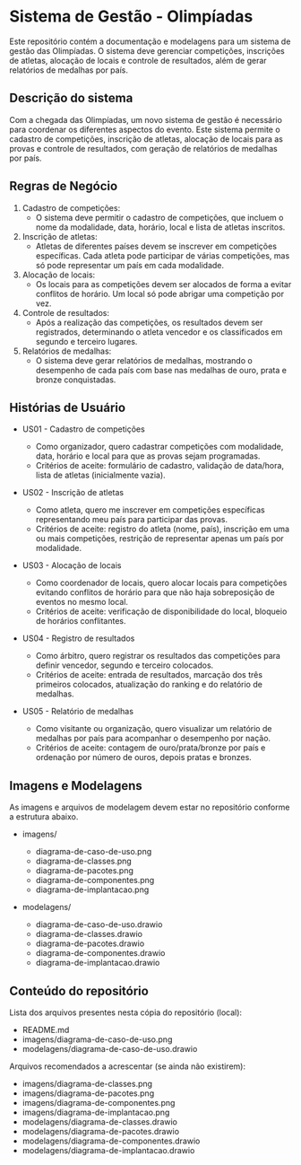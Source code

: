 # Sistema de Gestão - Olimpíadas

Este repositório contém a documentação e modelagens para um sistema de gestão das Olimpíadas. O sistema deve gerenciar competições, inscrições de atletas, alocação de locais e controle de resultados, além de gerar relatórios de medalhas por país.

## Descrição do sistema

Com a chegada das Olimpíadas, um novo sistema de gestão é necessário para coordenar os diferentes aspectos do evento. Este sistema permite o cadastro de competições, inscrição de atletas, alocação de locais para as provas e controle de resultados, com geração de relatórios de medalhas por país.

## Regras de Negócio

1. Cadastro de competições:
   - O sistema deve permitir o cadastro de competições, que incluem o nome da modalidade, data, horário, local e lista de atletas inscritos.
2. Inscrição de atletas:
   - Atletas de diferentes países devem se inscrever em competições específicas. Cada atleta pode participar de várias competições, mas só pode representar um país em cada modalidade.
3. Alocação de locais:
   - Os locais para as competições devem ser alocados de forma a evitar conflitos de horário. Um local só pode abrigar uma competição por vez.
4. Controle de resultados:
   - Após a realização das competições, os resultados devem ser registrados, determinando o atleta vencedor e os classificados em segundo e terceiro lugares.
5. Relatórios de medalhas:
   - O sistema deve gerar relatórios de medalhas, mostrando o desempenho de cada país com base nas medalhas de ouro, prata e bronze conquistadas.

## Histórias de Usuário

- US01 - Cadastro de competições
  - Como organizador, quero cadastrar competições com modalidade, data, horário e local para que as provas sejam programadas.
  - Critérios de aceite: formulário de cadastro, validação de data/hora, lista de atletas (inicialmente vazia).

- US02 - Inscrição de atletas
  - Como atleta, quero me inscrever em competições específicas representando meu país para participar das provas.
  - Critérios de aceite: registro do atleta (nome, país), inscrição em uma ou mais competições, restrição de representar apenas um país por modalidade.

- US03 - Alocação de locais
  - Como coordenador de locais, quero alocar locais para competições evitando conflitos de horário para que não haja sobreposição de eventos no mesmo local.
  - Critérios de aceite: verificação de disponibilidade do local, bloqueio de horários conflitantes.

- US04 - Registro de resultados
  - Como árbitro, quero registrar os resultados das competições para definir vencedor, segundo e terceiro colocados.
  - Critérios de aceite: entrada de resultados, marcação dos três primeiros colocados, atualização do ranking e do relatório de medalhas.

- US05 - Relatório de medalhas
  - Como visitante ou organização, quero visualizar um relatório de medalhas por país para acompanhar o desempenho por nação.
  - Critérios de aceite: contagem de ouro/prata/bronze por país e ordenação por número de ouros, depois pratas e bronzes.

## Imagens e Modelagens

As imagens e arquivos de modelagem devem estar no repositório conforme a estrutura abaixo. 

- imagens/
  - diagrama-de-caso-de-uso.png  
  - diagrama-de-classes.png     
  - diagrama-de-pacotes.png     
  - diagrama-de-componentes.png 
  - diagrama-de-implantacao.png 

- modelagens/
  - diagrama-de-caso-de-uso.drawio 
  - diagrama-de-classes.drawio    
  - diagrama-de-pacotes.drawio    
  - diagrama-de-componentes.drawio
  - diagrama-de-implantacao.drawio

## Conteúdo do repositório

Lista dos arquivos presentes nesta cópia do repositório (local):

- README.md
- imagens/diagrama-de-caso-de-uso.png
- modelagens/diagrama-de-caso-de-uso.drawio

Arquivos recomendados a acrescentar (se ainda não existirem):

- imagens/diagrama-de-classes.png
- imagens/diagrama-de-pacotes.png
- imagens/diagrama-de-componentes.png
- imagens/diagrama-de-implantacao.png
- modelagens/diagrama-de-classes.drawio
- modelagens/diagrama-de-pacotes.drawio
- modelagens/diagrama-de-componentes.drawio
- modelagens/diagrama-de-implantacao.drawio


